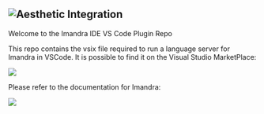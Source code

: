 ![Aesthetic Integration](https://storage.googleapis.com/imandra-assets/images/github/imandra_ide_vsc_head.svg)
---
Welcome to the Imandra IDE VS Code Plugin Repo

This repo contains the vsix file required to run a language server for Imandra in VSCode. It is possible to find it on the Visual Studio MarketPlace:

[![](https://storage.googleapis.com/imandra-assets/images/github/vsmp.png)](https://marketplace.visualstudio.com/items?itemName=aestheticintegration.iml-vscode)

Please refer to the documentation for Imandra:

[![](https://storage.googleapis.com/imandra-assets/images/github/imandraDoc.png)](https://docs.imandra.ai/imandra-docs/)
